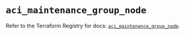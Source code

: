 # `aci_maintenance_group_node`

Refer to the Terraform Registry for docs: [`aci_maintenance_group_node`](https://registry.terraform.io/providers/ciscodevnet/aci/2.17.0/docs/resources/maintenance_group_node).
